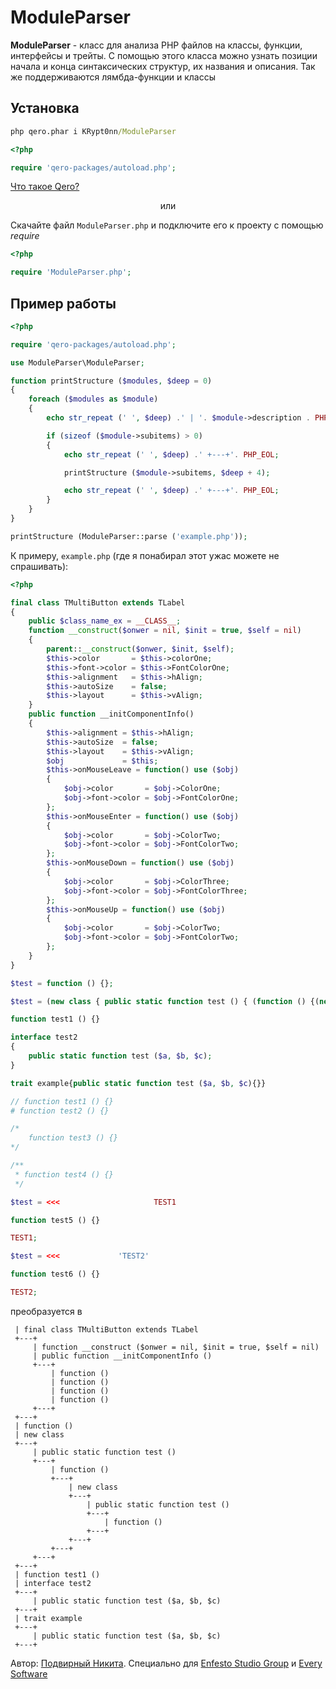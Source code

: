 # ModuleParser

**ModuleParser** - класс для анализа PHP файлов на классы, функции, интерфейсы и трейты. С помощью этого класса можно узнать позиции начала и конца синтаксических структур, их названия и описания. Так же поддерживаются лямбда-функции и классы

## Установка
```cmd
php qero.phar i KRypt0nn/ModuleParser
```

```php
<?php

require 'qero-packages/autoload.php';
```

[Что такое Qero?](https://github.com/KRypt0nn/Qero)

<p align="center">или</p>

Скачайте файл `ModuleParser.php` и подключите его к проекту с помощью *require*

```php
<?php

require 'ModuleParser.php';
```

## Пример работы

```php
<?php

require 'qero-packages/autoload.php';

use ModuleParser\ModuleParser;

function printStructure ($modules, $deep = 0)
{
    foreach ($modules as $module)
    {
        echo str_repeat (' ', $deep) .' | '. $module->description . PHP_EOL;

        if (sizeof ($module->subitems) > 0)
        {
            echo str_repeat (' ', $deep) .' +---+'. PHP_EOL;

            printStructure ($module->subitems, $deep + 4);

            echo str_repeat (' ', $deep) .' +---+'. PHP_EOL;
        }
    }
}

printStructure (ModuleParser::parse ('example.php'));
```

К примеру, `example.php` (где я понабирал этот ужас можете не спрашивать):

```php
<?php

final class TMultiButton extends TLabel
{
	public $class_name_ex = __CLASS__;
	function __construct($onwer = nil, $init = true, $self = nil)
	{
		parent::__construct($onwer, $init, $self);
		$this->color       = $this->colorOne;
		$this->font->color = $this->FontColorOne;
		$this->alignment   = $this->hAlign;
		$this->autoSize    = false;
		$this->layout      = $this->vAlign;
	}
	public function __initComponentInfo()
	{
		$this->alignment = $this->hAlign;
		$this->autoSize  = false;
		$this->layout    = $this->vAlign;
		$obj             = $this;
		$this->onMouseLeave = function() use ($obj)
		{
			$obj->color       = $obj->ColorOne;
			$obj->font->color = $obj->FontColorOne;
		};
		$this->onMouseEnter = function() use ($obj)
		{
			$obj->color       = $obj->ColorTwo;
			$obj->font->color = $obj->FontColorTwo;
		};
		$this->onMouseDown = function() use ($obj)
		{
			$obj->color       = $obj->ColorThree;
			$obj->font->color = $obj->FontColorThree;
		};
		$this->onMouseUp = function() use ($obj)
		{
			$obj->color       = $obj->ColorTwo;
			$obj->font->color = $obj->FontColorTwo;
		};
	}
}

$test = function () {};

$test = (new class { public static function test () { (function () {(new class { public static function test () { (function () {}) (); } })::test ();}) (); } })::test ();

function test1 () {}

interface test2
{
	public static function test ($a, $b, $c);
}

trait example{public static function test ($a, $b, $c){}}

// function test1 () {}
# function test2 () {}

/*
	function test3 () {}
*/

/**
 * function test4 () {}
 */

$test = <<<						TEST1

function test5 () {}

TEST1;

$test = <<<				'TEST2'

function test6 () {}

TEST2;
```

преобразуется в

```
 | final class TMultiButton extends TLabel
 +---+
     | function __construct ($onwer = nil, $init = true, $self = nil)
     | public function __initComponentInfo ()
     +---+
         | function ()
         | function ()
         | function ()
         | function ()
     +---+
 +---+
 | function ()
 | new class
 +---+
     | public static function test ()
     +---+
         | function ()
         +---+
             | new class
             +---+
                 | public static function test ()
                 +---+
                     | function ()
                 +---+
             +---+
         +---+
     +---+
 +---+
 | function test1 ()
 | interface test2
 +---+
     | public static function test ($a, $b, $c)
 +---+
 | trait example
 +---+
     | public static function test ($a, $b, $c)
 +---+
```

Автор: [Подвирный Никита](https://vk.com/technomindlp). Специально для [Enfesto Studio Group](https://vk.com/hphp_convertation) и [Every Software](https://vk.com/evsoft)
